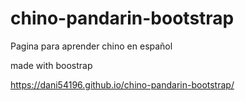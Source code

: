 # chino-pandarin-bootstrap
Pagina para aprender chino en español

made with boostrap

https://dani54196.github.io/chino-pandarin-bootstrap/
